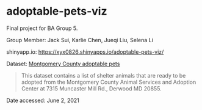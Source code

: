 # adoptable-pets-viz

Final project for BA Group 5.

Group Member: Jack Sui, Karlie Chen, Jueqi Liu, Selena Li

shinyapp.io: https://xyx0826.shinyapps.io/adoptable-pets-viz/

Dataset: [Montgomery County adoptable pets](https://catalog.data.gov/dataset/adoptable-pets)

> This dataset contains a list of shelter animals that are ready to be adopted
> from the Montgomery County Animal Services and Adoption Center
> at 7315 Muncaster Mill Rd., Derwood MD 20855.

Date accessed: June 2, 2021

